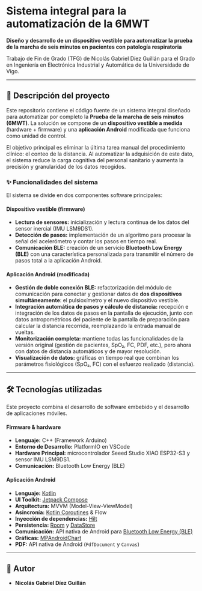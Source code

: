 # Sistema integral para la automatización de la 6MWT

**Diseño y desarrollo de un dispositivo vestible para automatizar la prueba de la marcha de seis minutos en pacientes con patología respiratoria**

Trabajo de Fin de Grado (TFG) de Nicolás Gabriel Díez Guillán para el Grado en Ingeniería en Electrónica Industrial y Automática de la Universidade de Vigo.

---

## 📜 Descripción del proyecto

Este repositorio contiene el código fuente de un sistema integral diseñado para automatizar por completo la **Prueba de la marcha de seis minutos (6MWT)**. La solución se compone de un **dispositivo vestible a medida** (hardware + firmware) y una **aplicación Android** modificada que funciona como unidad de control.

El objetivo principal es eliminar la última tarea manual del procedimiento clínico: el conteo de la distancia. Al automatizar la adquisición de este dato, el sistema reduce la carga cognitiva del personal sanitario y aumenta la precisión y granularidad de los datos recogidos.

### ✨ Funcionalidades del sistema

El sistema se divide en dos componentes software principales:

#### Dispositivo vestible (firmware)
*   **Lectura de sensores:** inicialización y lectura continua de los datos del sensor inercial (IMU LSM9DS1).
*   **Detección de pasos:** implementación de un algoritmo para procesar la señal del acelerómetro y contar los pasos en tiempo real.
*   **Comunicación BLE:** creación de un servicio **Bluetooth Low Energy (BLE)** con una característica personalizada para transmitir el número de pasos total a la aplicación Android.

#### Aplicación Android (modificada)
*   **Gestión de doble conexión BLE:** refactorización del módulo de comunicación para conectar y gestionar datos de **dos dispositivos simultáneamente**: el pulsioxímetro y el nuevo dispositivo vestible.
*   **Integración automática de pasos y cálculo de distancia:** recepción e integración de los datos de pasos en la pantalla de ejecución, junto con datos antropométricos del paciente de la pantalla de preparación para calcular la distancia recorrida, reemplazando la entrada manual de vueltas.
*   **Monitorización completa:** mantiene todas las funcionalidades de la versión original (gestión de pacientes, SpO₂, FC, PDF, etc.), pero ahora con datos de distancia automáticos y de mayor resolución.
*   **Visualización de datos:** gráficas en tiempo real que combinan los parámetros fisiológicos (SpO₂, FC) con el esfuerzo realizado (distancia).

---

## 🛠️ Tecnologías utilizadas

Este proyecto combina el desarrollo de software embebido y el desarrollo de aplicaciones móviles.

#### Firmware & hardware
*   **Lenguaje:** C++ (Framework Arduino)
*   **Entorno de Desarrollo:** PlatformIO en VSCode
*   **Hardware Principal:** microcontrolador Seeed Studio XIAO ESP32-S3 y sensor IMU LSM9DS1.
*   **Comunicación:** Bluetooth Low Energy (BLE)

#### Aplicación Android
*   **Lenguaje:** [Kotlin](https://kotlinlang.org/)
*   **UI Toolkit:** [Jetpack Compose](https://developer.android.com/jetpack/compose)
*   **Arquitectura:** MVVM (Model-View-ViewModel)
*   **Asincronía:** [Kotlin Coroutines](https://kotlinlang.org/docs/coroutines-overview.html) & Flow
*   **Inyección de dependencias:** [Hilt](https://developer.android.com/training/dependency-injection/hilt-android)
*   **Persistencia:** [Room](https://developer.android.com/training/data-storage/room) y [DataStore](https://developer.android.com/topic/libraries/architecture/datastore)
*   **Comunicación:** API nativa de Android para [Bluetooth Low Energy (BLE)](https://developer.android.com/guide/topics/connectivity/bluetooth/ble)
*   **Gráficas:** [MPAndroidChart](https://github.com/PhilJay/MPAndroidChart)
*   **PDF:** API nativa de Android (`PdfDocument` y `Canvas`)

---

## 👤 Autor

*   **Nicolás Gabriel Díez Guillán**
